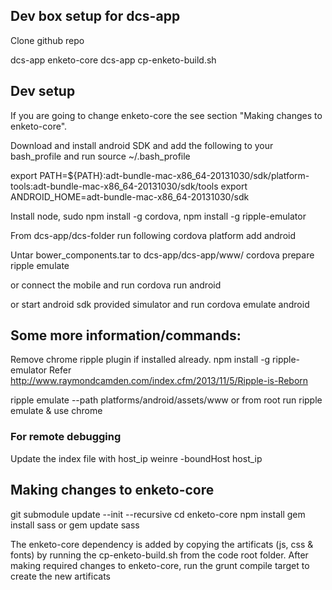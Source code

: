 ## Dev box setup for dcs-app

Clone github repo

dcs-app
 enketo-core
 dcs-app
 cp-enketo-build.sh

## Dev setup

If you are going to change enketo-core the see section "Making changes to enketo-core".

Download and install android SDK and add the following to your bash_profile and run source ~/.bash_profile

export PATH=${PATH}:adt-bundle-mac-x86_64-20131030/sdk/platform-tools:adt-bundle-mac-x86_64-20131030/sdk/tools
export ANDROID_HOME=adt-bundle-mac-x86_64-20131030/sdk

Install node, sudo npm install -g cordova, npm install -g ripple-emulator

From dcs-app/dcs-folder run following
cordova platform add android

Untar bower_components.tar to dcs-app/dcs-app/www/
cordova prepare
ripple emulate

or connect the mobile and run 
cordova run android

or start android sdk provided simulator and run
cordova emulate android

## Some more information/commands:

Remove chrome ripple plugin if installed already.
npm install -g ripple-emulator
Refer http://www.raymondcamden.com/index.cfm/2013/11/5/Ripple-is-Reborn

ripple emulate --path platforms/android/assets/www
or from root run
ripple emulate 
& use chrome

### For remote debugging
Update the index file with host_ip
weinre -boundHost host_ip

## Making changes to enketo-core

git submodule update --init --recursive
cd enketo-core
npm install
gem install sass or gem update sass

The enketo-core dependency is added by copying the artificats (js, css & fonts) by running the cp-enketo-build.sh from the code root folder.
After making required changes to enketo-core, run the grunt compile target to create the new artificats

